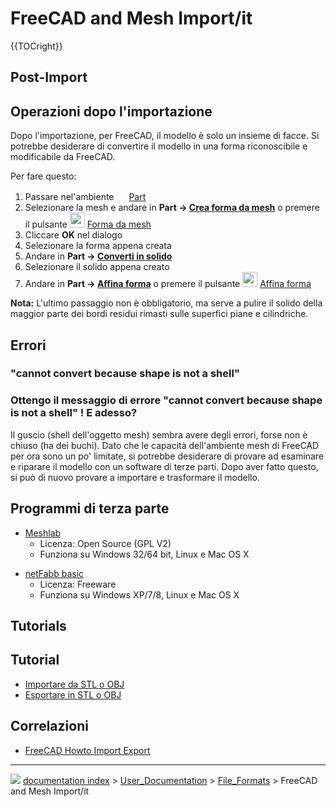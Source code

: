 # FreeCAD and Mesh Import/it
{{TOCright}}

## Post-Import 


<div class="mw-translate-fuzzy">

## Operazioni dopo l\'importazione 

Dopo l\'importazione, per FreeCAD, il modello è solo un insieme di facce. Si potrebbe desiderare di convertire il modello in una forma riconoscibile e modificabile da FreeCAD.


</div>


<div class="mw-translate-fuzzy">

Per fare questo:

1.  Passare nel\'ambiente <img alt="" src=images/Workbench_Part.svg  style="width:16px;"> [Part](Part_Workbench/it.md)
2.  Selezionare la mesh e andare in **Part → [Crea forma da mesh](Part_ShapeFromMesh/it.md)** o premere il pulsante <img alt="" src=images/Part_ShapeFromMesh.svg  style="width:24px;"> [Forma da mesh](Part_ShapeFromMesh/it.md)
3.  Cliccare **OK** nel dialogo
4.  Selezionare la forma appena creata
5.  Andare in **Part → [Converti in solido](Part_MakeSolid/it.md)**
6.  Selezionare il solido appena creato
7.  Andare in **Part → [Affina forma](Part_RefineShape/it.md)** o premere il pulsante <img alt="" src=images/Part_RefineShape.svg  style="width:24px;"> [Affina forma](Part_RefineShape/it.md)


</div>

**Nota:** L\'ultimo passaggio non è obbligatorio, ma serve a pulire il solido della maggior parte dei bordi residui rimasti sulle superfici piane e cilindriche.



## Errori

### \"cannot convert because shape is not a shell\" 


<div class="mw-translate-fuzzy">

### Ottengo il messaggio di errore \"cannot convert because shape is not a shell\" ! E adesso? 

Il guscio (shell dell\'oggetto mesh) sembra avere degli errori, forse non è chiuso (ha dei buchi). Dato che le capacità dell\'ambiente mesh di FreeCAD per ora sono un po\' limitate, si potrebbe desiderare di provare ad esaminare e riparare il modello con un software di terze parti. Dopo aver fatto questo, si può di nuovo provare a importare e trasformare il modello.


</div>




<div class="mw-translate-fuzzy">

## Programmi di terza parte 

-   [Meshlab](http://meshlab.sourceforge.net/)
    -   Licenza: Open Source (GPL V2)
    -   Funziona su Windows 32/64 bit, Linux e Mac OS X


</div>


<div class="mw-translate-fuzzy">

-   [netFabb basic](http://www.netfabb.com/downloadcenter.php?basic=1)
    -   Licenza: Freeware
    -   Funziona su Windows XP/7/8, Linux e Mac OS X


</div>

## Tutorials


<div class="mw-translate-fuzzy">

## Tutorial

-   [Importare da STL o OBJ](Import_from_STL_or_OBJ/it.md)
-   [Esportare in STL o OBJ](Export_to_STL_or_OBJ/it.md)


</div>



## Correlazioni

-   [FreeCAD Howto Import Export](FreeCAD_Howto_Import_Export.md)



---
![](images/Button_right.svg) [documentation index](../README.md) > [User_Documentation](Category_User_Documentation.md) > [File_Formats](Category_File_Formats.md) > FreeCAD and Mesh Import/it
